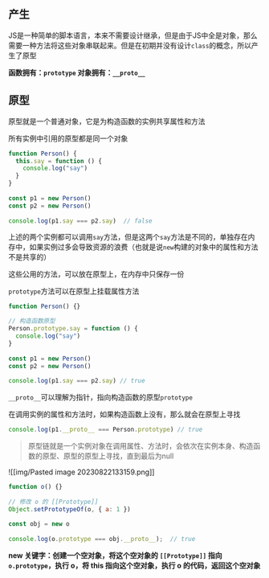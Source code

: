 ## 产生

JS是一种简单的脚本语言，本来不需要设计继承，但是由于JS中全是对象，那么需要一种方法将这些对象串联起来。但是在初期并没有设计`class`的概念，所以产生了原型

**函数拥有：`prototype`
对象拥有：`__proto__`**

## 原型

原型就是一个普通对象，它是为构造函数的实例共享属性和方法

所有实例中引用的原型都是同一个对象

```js
function Person() {
  this.say = function () {
    console.log("say")
  }
}
  
const p1 = new Person()
const p2 = new Person()
  
console.log(p1.say === p2.say)  // false
```

上述的两个实例都可以调用`say`方法，但是这两个`say`方法是不同的，单独存在内存中，如果实例过多会导致资源的浪费（也就是说`new`构建的对象中的属性和方法不是共享的）

这些公用的方法，可以放在原型上，在内存中只保存一份

`prototype`方法可以在原型上挂载属性方法

```js
function Person() {}

// 构造函数原型
Person.prototype.say = function () {
  console.log("say")
}
  
const p1 = new Person()
const p2 = new Person()
  
console.log(p1.say === p2.say) // true
```

`__proto__`可以理解为指针，指向构造函数的原型`prototype`

在调用实例的属性和方法时，如果构造函数上没有，那么就会在原型上寻找

```js
console.log(p1.__proto__ === Person.prototype) // true
```

>原型链就是一个实例对象在调用属性、方法时，会依次在实例本身、构造函数的原型、原型的原型上寻找，直到最后为null

![[img/Pasted image 20230822133159.png]]


```js
function o() {}
  
// 修改 o 的 [[Prototype]]
Object.setPrototypeOf(o, { a: 1 })
  
const obj = new o
  
console.log(o.prototype === obj.__proto__);  // true
```

**new 关键字：创建一个空对象，将这个空对象的 `[[Prototype]]` 指向 `o.prototype`，执行 o，将 this 指向这个空对象，执行 o 的代码，返回这个空对象**

